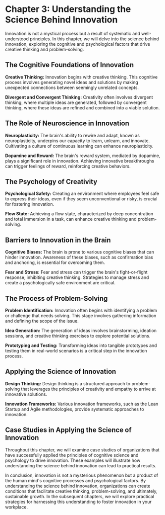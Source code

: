 Chapter 3: Understanding the Science Behind Innovation
======================================================

Innovation is not a mystical process but a result of systematic and well-understood principles. In this chapter, we will delve into the science behind innovation, exploring the cognitive and psychological factors that drive creative thinking and problem-solving.

The Cognitive Foundations of Innovation
---------------------------------------

**Creative Thinking:** Innovation begins with creative thinking. This cognitive process involves generating novel ideas and solutions by making unexpected connections between seemingly unrelated concepts.

**Divergent and Convergent Thinking:** Creativity often involves divergent thinking, where multiple ideas are generated, followed by convergent thinking, where these ideas are refined and combined into a viable solution.

The Role of Neuroscience in Innovation
--------------------------------------

**Neuroplasticity:** The brain's ability to rewire and adapt, known as neuroplasticity, underpins our capacity to learn, unlearn, and innovate. Cultivating a culture of continuous learning can enhance neuroplasticity.

**Dopamine and Reward:** The brain's reward system, mediated by dopamine, plays a significant role in innovation. Achieving innovative breakthroughs can trigger feelings of reward, reinforcing creative behaviors.

The Psychology of Creativity
----------------------------

**Psychological Safety:** Creating an environment where employees feel safe to express their ideas, even if they seem unconventional or risky, is crucial for fostering innovation.

**Flow State:** Achieving a flow state, characterized by deep concentration and total immersion in a task, can enhance creative thinking and problem-solving.

Barriers to Innovation in the Brain
-----------------------------------

**Cognitive Biases:** The brain is prone to various cognitive biases that can hinder innovation. Awareness of these biases, such as confirmation bias and anchoring, is essential for overcoming them.

**Fear and Stress:** Fear and stress can trigger the brain's fight-or-flight response, inhibiting creative thinking. Strategies to manage stress and create a psychologically safe environment are critical.

The Process of Problem-Solving
------------------------------

**Problem Identification:** Innovation often begins with identifying a problem or challenge that needs solving. This stage involves gathering information and defining the scope of the issue.

**Idea Generation:** The generation of ideas involves brainstorming, ideation sessions, and creative thinking exercises to explore potential solutions.

**Prototyping and Testing:** Transforming ideas into tangible prototypes and testing them in real-world scenarios is a critical step in the innovation process.

Applying the Science of Innovation
----------------------------------

**Design Thinking:** Design thinking is a structured approach to problem-solving that leverages the principles of creativity and empathy to arrive at innovative solutions.

**Innovation Frameworks:** Various innovation frameworks, such as the Lean Startup and Agile methodologies, provide systematic approaches to innovation.

Case Studies in Applying the Science of Innovation
--------------------------------------------------

Throughout this chapter, we will examine case studies of organizations that have successfully applied the principles of cognitive science and psychology to drive innovation. These examples will illustrate how understanding the science behind innovation can lead to practical results.

In conclusion, innovation is not a mysterious phenomenon but a product of the human mind's cognitive processes and psychological factors. By understanding the science behind innovation, organizations can create conditions that facilitate creative thinking, problem-solving, and ultimately, sustainable growth. In the subsequent chapters, we will explore practical strategies for harnessing this understanding to foster innovation in your workplace.
